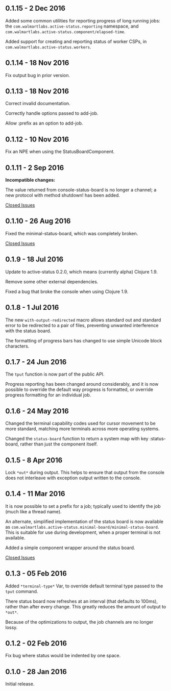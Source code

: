 ## 0.1.15 - 2 Dec 2016

Added some common utilities for reporting progress of long running
jobs: the `com.walmartlabs.active-status.reporting` namespace, and
`com.walmartlabs.active-status.component/elapsed-time`.

Added support for creating and reporting status of worker CSPs, in
`com.walmartlabs.active-status.workers`.

## 0.1.14 - 18 Nov 2016

Fix output bug in prior version.

## 0.1.13 - 18 Nov 2016

Correct invalid documentation.

Correctly handle options passed to add-job.

Allow :prefix as an option to add-job.

## 0.1.12 - 10 Nov 2016

Fix an NPE when using the StatusBoardComponent.

## 0.1.11 - 2 Sep 2016

**Incompatible changes:**

The value returned from console-status-board is no longer a channel;
a new protocol with method shutdown! has been added. 

[Closed Issues](https://github.com/walmartlabs/active-status/issues?q=milestone%3A0.1.11)

## 0.1.10 - 26 Aug 2016

Fixed the minimal-status-board, which was completely broken.

[Closed Issues](https://github.com/walmartlabs/active-status/issues?q=milestone%3A0.1.10)

## 0.1.9 - 18 Jul 2016

Update to active-status 0.2.0, which means (currently alpha)
Clojure 1.9.

Remove some other external dependencies.

Fixed a bug that broke the console when using Clojure 1.9.

## 0.1.8 - 1 Jul 2016

The new `with-output-redirected` macro allows standard out and
standard error to be redirected to a pair of files, preventing
unwanted interference with the status board.

The formatting of progress bars has changed to use simple
Unicode block characters.

## 0.1.7 - 24 Jun 2016

The `tput` function is now part of the public API.

Progress reporting has been changed around considerably, and it
is now possible to override the default way progress is formatted,
or override progress formatting for an individual job.

## 0.1.6 - 24 May 2016

Changed the terminal capability codes used for cursor movement to be more
standard, matching more terminals across more operating systems.

Changed the `status-board` function to return a system map with key
:status-board, rather than just the component itself. 

## 0.1.5 - 8 Apr 2016

Lock `*out*` during output. This helps to ensure that output from the console does not
interleave with exception output written to the console.

## 0.1.4 - 11 Mar 2016

It is now possible to set a prefix for a job; typically used to identify the job (much like a thread name).

An alternate, simplified implementation of the status board is now available as
`com.walmartlabs.active-status.minimal-board/minimal-status-board`. This is suitable for use
during development, when a proper terminal is not available.

Added a simple component wrapper around the status board.

[Closed Issues](https://github.com/walmartlabs/active-status/issues?q=milestone%3A0.1.4)

## 0.1.3 - 05 Feb 2016

Added `*terminal-type*` Var, to override default terminal type passed to the `tput` command.

There status board now refreshes at an interval (that defaults to 100ms), rather than
after every change.
This greatly reduces the amount of output to `*out*`.

Because of the optimizations to output, the job channels are no longer lossy.

## 0.1.2 - 02 Feb 2016

Fix bug where status would be indented by one space.

## 0.1.0 - 28 Jan 2016

Initial release.
